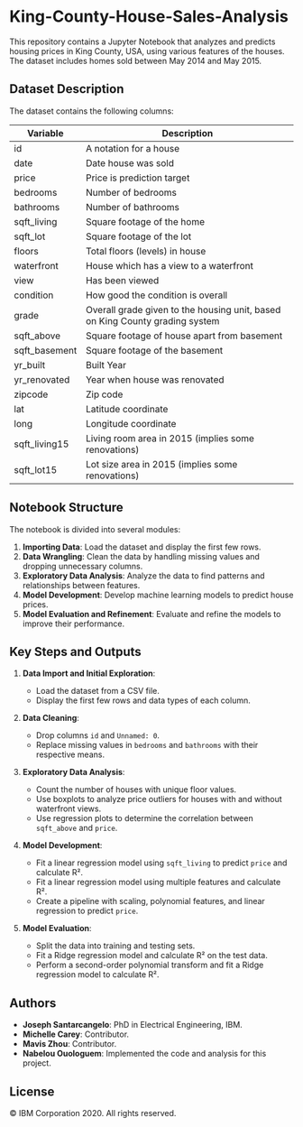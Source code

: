 # King-County-House-Sales-Analysis

This repository contains a Jupyter Notebook that analyzes and predicts housing prices in King County, USA, using various features of the houses. The dataset includes homes sold between May 2014 and May 2015.

## Dataset Description

The dataset contains the following columns:

| Variable      | Description                                                                                                 |
| ------------- | ----------------------------------------------------------------------------------------------------------- |
| id            | A notation for a house                                                                                      |
| date          | Date house was sold                                                                                         |
| price         | Price is prediction target                                                                                  |
| bedrooms      | Number of bedrooms                                                                                          |
| bathrooms     | Number of bathrooms                                                                                         |
| sqft_living   | Square footage of the home                                                                                  |
| sqft_lot      | Square footage of the lot                                                                                   |
| floors        | Total floors (levels) in house                                                                              |
| waterfront    | House which has a view to a waterfront                                                                      |
| view          | Has been viewed                                                                                             |
| condition     | How good the condition is overall                                                                           |
| grade         | Overall grade given to the housing unit, based on King County grading system                                |
| sqft_above    | Square footage of house apart from basement                                                                 |
| sqft_basement | Square footage of the basement                                                                              |
| yr_built      | Built Year                                                                                                  |
| yr_renovated  | Year when house was renovated                                                                               |
| zipcode       | Zip code                                                                                                    |
| lat           | Latitude coordinate                                                                                         |
| long          | Longitude coordinate                                                                                        |
| sqft_living15 | Living room area in 2015 (implies some renovations)                                                         |
| sqft_lot15    | Lot size area in 2015 (implies some renovations)                                                            |

## Notebook Structure

The notebook is divided into several modules:

1. **Importing Data**: Load the dataset and display the first few rows.
2. **Data Wrangling**: Clean the data by handling missing values and dropping unnecessary columns.
3. **Exploratory Data Analysis**: Analyze the data to find patterns and relationships between features.
4. **Model Development**: Develop machine learning models to predict house prices.
5. **Model Evaluation and Refinement**: Evaluate and refine the models to improve their performance.

## Key Steps and Outputs

1. **Data Import and Initial Exploration**:
    - Load the dataset from a CSV file.
    - Display the first few rows and data types of each column.

2. **Data Cleaning**:
    - Drop columns `id` and `Unnamed: 0`.
    - Replace missing values in `bedrooms` and `bathrooms` with their respective means.

3. **Exploratory Data Analysis**:
    - Count the number of houses with unique floor values.
    - Use boxplots to analyze price outliers for houses with and without waterfront views.
    - Use regression plots to determine the correlation between `sqft_above` and `price`.

4. **Model Development**:
    - Fit a linear regression model using `sqft_living` to predict `price` and calculate R².
    - Fit a linear regression model using multiple features and calculate R².
    - Create a pipeline with scaling, polynomial features, and linear regression to predict `price`.

5. **Model Evaluation**:
    - Split the data into training and testing sets.
    - Fit a Ridge regression model and calculate R² on the test data.
    - Perform a second-order polynomial transform and fit a Ridge regression model to calculate R².

## Authors

- **Joseph Santarcangelo**: PhD in Electrical Engineering, IBM.
- **Michelle Carey**: Contributor.
- **Mavis Zhou**: Contributor.
- **Nabelou Ouologuem**: Implemented the code and analysis for this project.

## License

© IBM Corporation 2020. All rights reserved.
